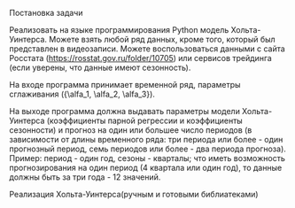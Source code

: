 Постановка задачи

Реализовать на языке программирования Python модель Хольта-Уинтерса. Можете взять любой ряд данных, кроме того, который был представлен в видеозаписи. Можете воспользоваться данными с сайта Росстата (https://rosstat.gov.ru/folder/10705) или сервисов трейдинга (если уверены, что данные имеют сезонность). 

На входе программа принимает временной ряд, параметры сглаживания ({\alfa_1, \alfa_2, \alfa_3}). 

На выходе программа должна выдавать параметры модели Хольта-Уинтерса (коэффициенты парной регрессии и коэффициенты сезонности) и прогноз на один или большее число периодов (в зависимости от длины временного ряда: три периода или более - один прогнозный период, семь периодов или более - два периода прогноза). Пример: период - один год, сезоны - кварталы; что иметь возможность прогнозирования на один период (4 квартала или один год), то данные должны быть за три года - 12 значений. 

Реализация Хольта-Уинтерса(ручным и готовыми библиатеками)
